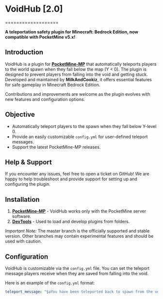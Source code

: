 # VoidHub [2.0]
===================

__A teleportation safety plugin for Minecraft: Bedrock Edition, now compatible with PocketMine v5.x!__

## Introduction
VoidHub is a plugin for **[PocketMine-MP](https://github.com/pmmp/PocketMine-MP)** that automatically teleports players to the world spawn when they fall below the map (Y < 0). The plugin is designed to prevent players from falling into the void and getting stuck. Developed and maintained by **MilkAndCookiz**, it offers essential features for safe gameplay in Minecraft Bedrock Edition.

Contributions and improvements are welcome as the plugin evolves with new features and configuration options.


## Objective
* Automatically teleport players to the spawn when they fall below Y-level 0.
* Provide an easily customizable `config.yml` for user-defined teleport messages.
* Support the latest PocketMine-MP releases.


## Help & Support
If you encounter any issues, feel free to open a ticket on GitHub! We are happy to help troubleshoot and provide support for setting up and configuring the plugin.

## Installation
1. **[PocketMine-MP](https://github.com/pmmp/PocketMine-MP)** - VoidHub works only with the PocketMine server software.
2. **[DevTools](https://github.com/pmmp/PocketMine-DevTools)** - Used to load and develop plugins from folders.

*Important Note:* 
The master branch is the officially supported and stable version. Other branches may contain experimental features and should be used with caution.

## Configuration
VoidHub is customizable via the `config.yml` file. You can set the teleport message players receive when they are saved from falling into the void.

Here is an example of the `config.yml` format:

```yaml
teleport_message: "§aYou have been teleported back to spawn from the void!""
